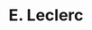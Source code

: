 ---
title: "E. Leclerc"
url: /soria/e-leclerc-calle-enrique-garcia-carrilero/
shop: supermercado
---